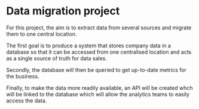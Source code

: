# Data migration project

For this project, the aim is to extract data from several sources and migrate them to one central location. 

The first goal is to produce a system that stores company data in a database so that it can be accessed from one centralised location and acts as a single source of truth for data sales. 

Secondly, the database will then be queried to get up-to-date metrics for the business. 

Finally, to make the data more readily available, an API will be created whch will be linked to the database which will allow the analytics teams to easily access the data.

